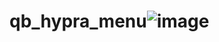 # qb_hypra_menu![image](https://user-images.githubusercontent.com/104398254/202042495-af718e02-9504-4ecb-843f-6eafd11bdfbe.png)
